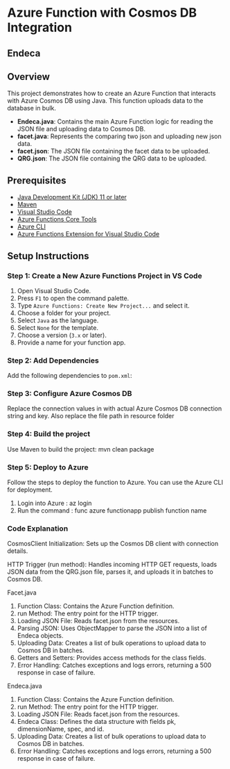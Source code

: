 # Azure Function with Cosmos DB Integration

## Endeca

## Overview
This project demonstrates how to create an Azure Function that interacts with Azure Cosmos DB using Java. This function uploads data to the database in bulk.
- **Endeca.java**: Contains the main Azure Function logic for reading the JSON file and uploading data to Cosmos DB.
- **facet.java**: Represents the comparing two json and uploading new json data.
- **facet.json**: The JSON file containing the facet data to be uploaded.
- **QRG.json**: The JSON file containing the QRG data to be uploaded.


## Prerequisites
- [Java Development Kit (JDK) 11 or later](https://www.oracle.com/java/technologies/javase-jdk11-downloads.html)
- [Maven](https://maven.apache.org/download.cgi)
- [Visual Studio Code](https://code.visualstudio.com/)
- [Azure Functions Core Tools](https://docs.microsoft.com/en-us/azure/azure-functions/functions-run-local)
- [Azure CLI](https://docs.microsoft.com/en-us/cli/azure/install-azure-cli)
- [Azure Functions Extension for Visual Studio Code](https://marketplace.visualstudio.com/items?itemName=ms-azuretools.vscode-azurefunctions)

## Setup Instructions

### Step 1: Create a New Azure Functions Project in VS Code
1. Open Visual Studio Code.
2. Press `F1` to open the command palette.
3. Type `Azure Functions: Create New Project...` and select it.
4. Choose a folder for your project.
5. Select `Java` as the language.
6. Select `None` for the template.
7. Choose a version (`3.x` or later).
8. Provide a name for your function app.

### Step 2: Add Dependencies
Add the following dependencies to `pom.xml`:

### Step 3: Configure Azure Cosmos DB
Replace the connection values in with actual Azure Cosmos DB connection string and key.
Also replace the file path in resource folder

### Step 4: Build the project
Use Maven to build the project: mvn clean package  

### Step 5: Deploy to Azure
Follow the steps to deploy the function to Azure. You can use the Azure CLI for deployment.
1. Login into Azure : az login
2. Run the command : func azure functionapp publish function name


### Code Explanation

CosmosClient Initialization:
Sets up the Cosmos DB client with connection details.

HTTP Trigger (run method):
Handles incoming HTTP GET requests, loads JSON data from the QRG.json file, parses it, and uploads it in batches to Cosmos DB.

Facet.java
1. Function Class: Contains the Azure Function definition.
2. run Method: The entry point for the HTTP trigger.
3. Loading JSON File: Reads facet.json from the resources.
4. Parsing JSON: Uses ObjectMapper to parse the JSON into a list of Endeca objects.
5. Uploading Data: Creates a list of bulk operations to upload data to Cosmos DB in batches.
6. Getters and Setters: Provides access methods for the class fields.
7. Error Handling: Catches exceptions and logs errors, returning a 500 response in case of failure.

Endeca.java
1. Function Class: Contains the Azure Function definition.
2. run Method: The entry point for the HTTP trigger.
3. Loading JSON File: Reads facet.json from the resources.
4. Endeca Class: Defines the data structure with fields pk, dimensionName, spec, and id.
5. Uploading Data: Creates a list of bulk operations to upload data to Cosmos DB in batches.
7. Error Handling: Catches exceptions and logs errors, returning a 500 response in case of failure.